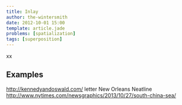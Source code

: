 ```yaml
---
title: Inlay
author: the-wintersmith
date: 2012-10-01 15:00
template: article.jade
problems: [spatialization]
tags: [superposition]
---
```


xx

## Examples

http://kennedyandoswald.com/ letter New Orleans
Neatline
http://www.nytimes.com/newsgraphics/2013/10/27/south-china-sea/

